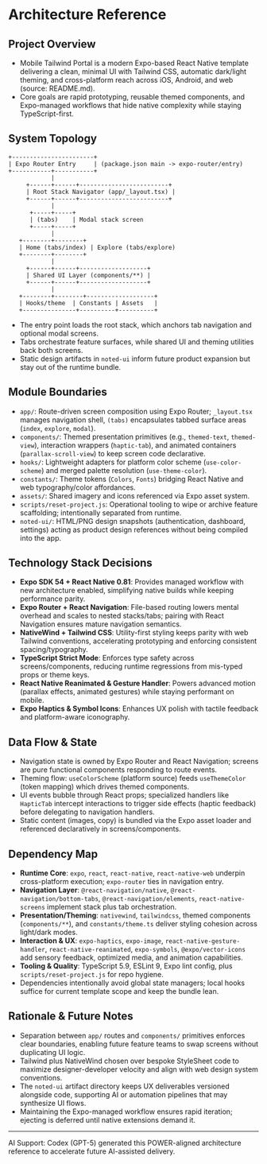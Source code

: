 [Date]: 2025-09-20
[Version]: 1.0.0

# Architecture Reference

## Project Overview
- Mobile Tailwind Portal is a modern Expo-based React Native template delivering a clean, minimal UI with Tailwind CSS, automatic dark/light theming, and cross-platform reach across iOS, Android, and web (source: README.md).
- Core goals are rapid prototyping, reusable themed components, and Expo-managed workflows that hide native complexity while staying TypeScript-first.

## System Topology
```
+-----------------------+
| Expo Router Entry     | (package.json main -> expo-router/entry)
+-----------+-----------+
            |
     +------+------+-------------------------+
     | Root Stack Navigator (app/_layout.tsx) |
     +------+------+-------------------------+
            |
      +-----+-----+
      | (tabs)    | Modal stack screen
      +-----+-----+
            |
   +--------+--------+
   | Home (tabs/index) | Explore (tabs/explore)
   +--------+--------+
            |
     +------+------+-------------------+
     | Shared UI Layer (components/**) |
     +------+------+-------------------+
            |
   +--------+--------+-------------------+
   | Hooks/theme  | Constants | Assets   |
   +---------------+----------+----------+
```
- The entry point loads the root stack, which anchors tab navigation and optional modal screens.
- Tabs orchestrate feature surfaces, while shared UI and theming utilities back both screens.
- Static design artifacts in `noted-ui` inform future product expansion but stay out of the runtime bundle.

## Module Boundaries
- `app/`: Route-driven screen composition using Expo Router; `_layout.tsx` manages navigation shell, `(tabs)` encapsulates tabbed surface areas (`index`, `explore`, `modal`).
- `components/`: Themed presentation primitives (e.g., `themed-text`, `themed-view`), interaction wrappers (`haptic-tab`), and animated containers (`parallax-scroll-view`) to keep screen code declarative.
- `hooks/`: Lightweight adapters for platform color scheme (`use-color-scheme`) and merged palette resolution (`use-theme-color`).
- `constants/`: Theme tokens (`Colors`, `Fonts`) bridging React Native and web typography/color affordances.
- `assets/`: Shared imagery and icons referenced via Expo asset system.
- `scripts/reset-project.js`: Operational tooling to wipe or archive feature scaffolding; intentionally separated from runtime.
- `noted-ui/`: HTML/PNG design snapshots (authentication, dashboard, settings) acting as product design references without being compiled into the app.

## Technology Stack Decisions
- **Expo SDK 54 + React Native 0.81**: Provides managed workflow with new architecture enabled, simplifying native builds while keeping performance parity.
- **Expo Router + React Navigation**: File-based routing lowers mental overhead and scales to nested stacks/tabs; pairing with React Navigation ensures mature navigation semantics.
- **NativeWind + Tailwind CSS**: Utility-first styling keeps parity with web Tailwind conventions, accelerating prototyping and enforcing consistent spacing/typography.
- **TypeScript Strict Mode**: Enforces type safety across screens/components, reducing runtime regressions from mis-typed props or theme keys.
- **React Native Reanimated & Gesture Handler**: Powers advanced motion (parallax effects, animated gestures) while staying performant on mobile.
- **Expo Haptics & Symbol Icons**: Enhances UX polish with tactile feedback and platform-aware iconography.

## Data Flow & State
- Navigation state is owned by Expo Router and React Navigation; screens are pure functional components responding to route events.
- Theming flow: `useColorScheme` (platform source) feeds `useThemeColor` (token mapping) which drives themed components.
- UI events bubble through React props; specialized handlers like `HapticTab` intercept interactions to trigger side effects (haptic feedback) before delegating to navigation handlers.
- Static content (images, copy) is bundled via the Expo asset loader and referenced declaratively in screens/components.

## Dependency Map
- **Runtime Core**: `expo`, `react`, `react-native`, `react-native-web` underpin cross-platform execution; `expo-router` ties in navigation entry.
- **Navigation Layer**: `@react-navigation/native`, `@react-navigation/bottom-tabs`, `@react-navigation/elements`, `react-native-screens` implement stack plus tab orchestration.
- **Presentation/Theming**: `nativewind`, `tailwindcss`, themed components (`components/**`), and `constants/theme.ts` deliver styling cohesion across light/dark modes.
- **Interaction & UX**: `expo-haptics`, `expo-image`, `react-native-gesture-handler`, `react-native-reanimated`, `expo-symbols`, `@expo/vector-icons` add sensory feedback, optimized media, and animation capabilities.
- **Tooling & Quality**: TypeScript 5.9, ESLint 9, Expo lint config, plus `scripts/reset-project.js` for repo hygiene.
- Dependencies intentionally avoid global state managers; local hooks suffice for current template scope and keep the bundle lean.

## Rationale & Future Notes
- Separation between `app/` routes and `components/` primitives enforces clear boundaries, enabling future feature teams to swap screens without duplicating UI logic.
- Tailwind plus NativeWind chosen over bespoke StyleSheet code to maximize designer-developer velocity and align with web design system conventions.
- The `noted-ui` artifact directory keeps UX deliverables versioned alongside code, supporting AI or automation pipelines that may synthesize UI flows.
- Maintaining the Expo-managed workflow ensures rapid iteration; ejecting is deferred until native extensions demand it.

---
[Date]: 2025-09-20
[Version]: 1.0.0
AI Support: Codex (GPT-5) generated this POWER-aligned architecture reference to accelerate future AI-assisted delivery.
